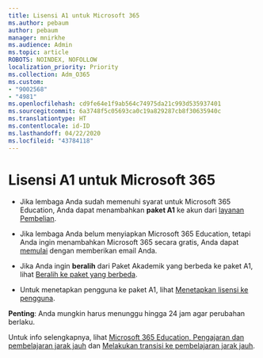 ```yaml
---
title: Lisensi A1 untuk Microsoft 365
ms.author: pebaum
author: pebaum
manager: mnirkhe
ms.audience: Admin
ms.topic: article
ROBOTS: NOINDEX, NOFOLLOW
localization_priority: Priority
ms.collection: Adm_O365
ms.custom:
- "9002568"
- "4981"
ms.openlocfilehash: cd9fe64e1f9ab564c74975da21c993d535937401
ms.sourcegitcommit: 6a3748f5c05693ca0c19a829287cb8f30635940c
ms.translationtype: HT
ms.contentlocale: id-ID
ms.lasthandoff: 04/22/2020
ms.locfileid: "43784118"
---
```

# <a name="a1-license-for-microsoft-365"></a>Lisensi A1 untuk Microsoft 365


- Jika lembaga Anda sudah memenuhi syarat untuk Microsoft 365 Education, Anda dapat menambahkan **paket A1** ke akun dari [layanan Pembelian](https://docs.microsoft.com/microsoft-365/commerce/buy-another-subscription?view=o365-worldwide#buy-another-subscription). 

- Jika lembaga Anda belum menyiapkan Microsoft 365 Education, tetapi Anda ingin menambahkan Microsoft 365 secara gratis, Anda dapat [memulai](https://www.microsoft.com/education/products/office) dengan memberikan email Anda. 

- Jika Anda ingin **beralih** dari Paket Akademik yang berbeda ke paket A1, lihat [Beralih ke paket yang berbeda](https://docs.microsoft.com/microsoft-365/commerce/subscriptions/switch-plans-manually). 

- Untuk menetapkan pengguna ke paket A1, lihat [Menetapkan lisensi ke pengguna](https://docs.microsoft.com/microsoft-365/admin/manage/assign-licenses-to-users). 

**Penting**: Anda mungkin harus menunggu hingga 24 jam agar perubahan berlaku. 

Untuk info selengkapnya, lihat [Microsoft 365 Education, Pengajaran dan pembelajaran jarak jauh](https://support.office.com/article/remote-teaching-and-learning-in-office-365-education-f651ccae-7b65-478b-8366-51bb884025c4) dan [Melakukan transisi ke pembelajaran jarak jauh](https://www.microsoft.com/education/remote-learning). 
